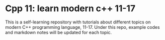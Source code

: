 # Cpp 11: learn modern c++ 11-17

This is a self-learning repository with tutorials about different topics on modern C++ programming language, 11-17. Under this repo, example codes and markdown notes will be updated for each topic.